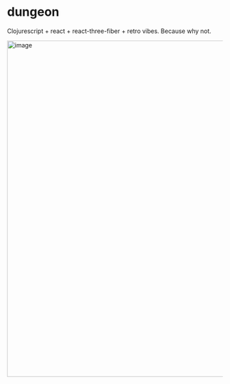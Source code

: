 # dungeon

Clojurescript + react + react-three-fiber + retro vibes. Because why not.

<img width="783" alt="image" src="https://user-images.githubusercontent.com/5009316/183032117-2ad6f557-2da8-43bd-b882-f7279180f85a.png">
